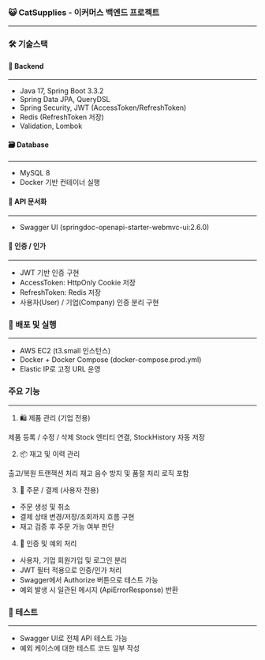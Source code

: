 ### 😺 CatSupplies - 이커머스 백엔드 프로젝트
---

### 🛠 기술스택

#### 🔧 Backend
---
- Java 17, Spring Boot 3.3.2
- Spring Data JPA, QueryDSL
- Spring Security, JWT (AccessToken/RefreshToken)
- Redis (RefreshToken 저장)
- Validation, Lombok

#### 🗃 Database
---
- MySQL 8
- Docker 기반 컨테이너 실행


#### 📘 API 문서화
---
- Swagger UI (springdoc-openapi-starter-webmvc-ui:2.6.0)


#### 🔐 인증 / 인가
---
- JWT 기반 인증 구현
- AccessToken: HttpOnly Cookie 저장
- RefreshToken: Redis 저장
- 사용자(User) / 기업(Company) 인증 분리 구현


### 🚀 배포 및 실행
---
- AWS EC2 (t3.small 인스턴스)
- Docker + Docker Compose (docker-compose.prod.yml)
- Elastic IP로 고정 URL 운영


### 주요 기능
---
1. 🛍️ 제품 관리 (기업 전용)

제품 등록 / 수정 / 삭제
Stock 엔티티 연결, StockHistory 자동 저장

2. 📦 재고 및 이력 관리

출고/복원 트랜잭션 처리
재고 음수 방지 및 품절 처리 로직 포함

3. 🧾 주문 / 결제 (사용자 전용)

- 주문 생성 및 취소
- 결제 상태 변경/저장/조회까지 흐름 구현
- 재고 검증 후 주문 가능 여부 판단

4. 🔐 인증 및 예외 처리

- 사용자, 기업 회원가입 및 로그인 분리
- JWT 필터 적용으로 인증/인가 처리
- Swagger에서 Authorize 버튼으로 테스트 가능
- 예외 발생 시 일관된 메시지 (ApiErrorResponse) 반환

 
### 🧪 테스트
---
- Swagger UI로 전체 API 테스트 가능
- 예외 케이스에 대한 테스트 코드 일부 작성

